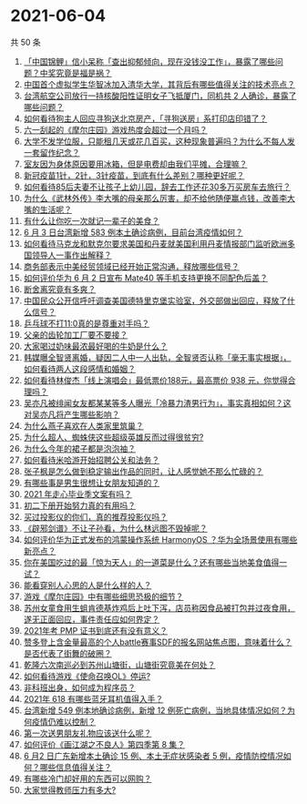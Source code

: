 # 2021-06-04

共 50 条

<!-- BEGIN -->
<!-- 最后更新时间 Fri Jun 04 2021 00:52:23 GMT+0800 (China Standard Time) -->

1. [「中国锦鲤」信小呆称「查出抑郁倾向，现在没钱没工作」，暴露了哪些问题？中奖究竟是福是祸？](https://www.zhihu.com/question/462894547)
2. [中国首个虚拟学生华智冰加入清华大学，其背后有哪些值得关注的技术亮点？](https://www.zhihu.com/question/462748133)
3. [台湾航空公司放行一持核酸阳性证明女子飞抵厦门，同机共 2
   人确诊，暴露了哪些问题？](https://www.zhihu.com/question/462921250)
4. [如何看待狗主人回应寻狗送北京房产，「寻狗送房」系打印店印错了？](https://www.zhihu.com/question/462885049)
5. [六一刮起的《摩尔庄园》游戏热度会超过一个月吗？](https://www.zhihu.com/question/462627134)
6. [大学不发学位服，只能租几天或花几百买，这种现象普遍吗？为什么不每人发一套留作纪念？](https://www.zhihu.com/question/461692269)
7. [室友因为身体原因要用冰箱，但是电费却由我们平摊，合理嘛？](https://www.zhihu.com/question/420797339)
8. [新冠疫苗1针，2针，3针疫苗，到底有什么差别？哪种更好呢？](https://www.zhihu.com/question/460259200)
9. [如何看待85后夫妻不让孩子上幼儿园，辞去工作还花30多万买房车去旅行？](https://www.zhihu.com/question/462817977)
10. [为什么《武林外传》李大嘴的母亲那么厉害，却不给他随便赢点钱，改善李大嘴的生活呢？](https://www.zhihu.com/question/457235719)
11. [有什么让你吃一次就记一辈子的美食？](https://www.zhihu.com/question/442763529)
12. [6 月 3 日台湾新增 583
    例本土确诊病例，目前台湾疫情如何？](https://www.zhihu.com/question/462951292)
13. [如何看待马克龙和默克尔要求美国和丹麦就美国利用丹麦情报部门监听欧洲多国领导人一事作出解释？](https://www.zhihu.com/question/462544852)
14. [商务部表示中美经贸领域已经开始正常沟通，释放哪些信号？](https://www.zhihu.com/question/462954119)
15. [如何评价华为 6 月 2 日宣布 Mate40
    等手机支持更换不同配色后盖？](https://www.zhihu.com/question/462906466)
16. [断舍离究竟有多爽？](https://www.zhihu.com/question/446430795)
17. [中国民众公开信呼吁调查美国德特里克堡实验室，外交部做出回应，释放了什么信号？](https://www.zhihu.com/question/462767186)
18. [乒乓球不打11:0真的是尊重对手吗？](https://www.zhihu.com/question/456861730)
19. [父亲的齿轮加工厂要不要接？](https://www.zhihu.com/question/450893153)
20. [大家喝过奶味最浓最好喝的牛奶是什么？](https://www.zhihu.com/question/300989157)
21. [韩媒曝全智贤离婚，疑因二人中一人出轨，全智贤否认称「毫无事实根据」，如何看待两人这段感情和婚姻？](https://www.zhihu.com/question/462889562)
22. [如何看待林俊杰「线上演唱会」最低票价188元，最高票价 938
    元，你觉得合理吗？](https://www.zhihu.com/question/462572669)
23. [吴亦凡被绯闻女友都某某等多人曝光「冷暴力渣男行为」，事实真相如何？这对吴亦凡将产生哪些影响？](https://www.zhihu.com/question/462797581)
24. [为什么燕子喜欢在人类家里筑巢？](https://www.zhihu.com/question/61879411)
25. [为什么超人、蜘蛛侠这些超级英雄反而过得很贫穷?](https://www.zhihu.com/question/460278007)
26. [为什么今年的裙子都是泡泡袖？](https://www.zhihu.com/question/397465205)
27. [如何看待米哈游开始招聘公关和法务？](https://www.zhihu.com/question/462619970)
28. [张子枫是怎么做到稳定输出作品的同时，让人感觉她不那么忙碌的？](https://www.zhihu.com/question/457151092)
29. [有哪些事是男生很想让女朋友知道的？](https://www.zhihu.com/question/426854994)
30. [2021 年走心毕业季文案有吗？](https://www.zhihu.com/question/460634739)
31. [初二下册开始努力真的有用吗？](https://www.zhihu.com/question/455855332)
32. [买过投影仪的你们，真的推荐投影仪吗？](https://www.zhihu.com/question/437319206)
33. [《辟邪剑谱》不让子孙看，为什么林远图不毁掉呢？](https://www.zhihu.com/question/462706805)
34. [如何评价华为正式发布的鸿蒙操作系统 HarmonyOS
    ？华为全场景使用有哪些新亮点？](https://www.zhihu.com/question/462809074)
35. [你在美国吃过的最「惊为天人」的一道菜是什么？还有哪些当地美食值得一试？](https://www.zhihu.com/question/460654800)
36. [能看穿别人心思的人是什么样的人？](https://www.zhihu.com/question/27095943)
37. [游戏《摩尔庄园》中有哪些细思恐极的细节？](https://www.zhihu.com/question/334609345)
38. [苏州女童食用生蛆肯德基炸鸡后上吐下泻，店员称因食品被打包并过夜食用，遂无正面回应，事件责任应如何界定？](https://www.zhihu.com/question/462747978)
39. [2021年考 PMP 证书到底还有没有意义？](https://www.zhihu.com/question/439863354)
40. [赞多登上含金量最高的个人battle赛事SDF的报名网站焦点图，意味着什么？是否代表了街舞的破圈？](https://www.zhihu.com/question/462783297)
41. [乾隆六次南巡必到苏州山塘街，山塘街究竟美在何处？](https://www.zhihu.com/question/462338067)
42. [如何看待游戏《使命召唤OL》停运?](https://www.zhihu.com/question/462358079)
43. [非科班出身，如何成为程序员？](https://www.zhihu.com/question/22426146)
44. [2021年 618 有哪些蓝牙耳机值得入手？](https://www.zhihu.com/question/457255296)
45. [台湾新增 549 例本地确诊病例，新增 12
    例死亡病例，当地具体情况如何？为何疫情仍难以控制？](https://www.zhihu.com/question/462760470)
46. [第一次送男朋友礼物应该送什么呢？](https://www.zhihu.com/question/320207842)
47. [如何评价《画江湖之不良人》第四季第 8 集？](https://www.zhihu.com/question/461641669)
48. [6 月2 日广东新增本土确诊 15 例、本土无症状感染者 5
    例，疫情防控情况如何？哪些信息值得关注？](https://www.zhihu.com/question/462877155)
49. [有哪些冷门却好用的东西可以网购？](https://www.zhihu.com/question/31755025)
50. [大家觉得教师压力有多大?](https://www.zhihu.com/question/458760853)

<!-- END -->
